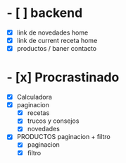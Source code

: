 # - [ ] backend





- [x] link de novedades home
- [x] link de current receta home
- [x] productos / baner contacto
# - [x] Procrastinado
- [x] Calculadora
- [x] paginacion 
  - [x] recetas
  - [x] trucos y consejos
  - [x] novedades

- [x] PRODUCTOS paginacion + filtro 
  - [x] paginacion
  - [x] filtro